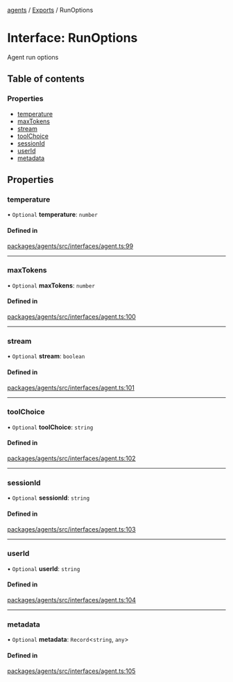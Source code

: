 <!-- 
 ⚠️  AUTO-GENERATED FILE - DO NOT EDIT MANUALLY
 This file is automatically generated by scripts/docs-generator.js
 To make changes, edit the source TypeScript files or update the generator script
-->

[agents](../../) / [Exports](../modules) / RunOptions

# Interface: RunOptions

Agent run options

## Table of contents

### Properties

- [temperature](RunOptions#temperature)
- [maxTokens](RunOptions#maxtokens)
- [stream](RunOptions#stream)
- [toolChoice](RunOptions#toolchoice)
- [sessionId](RunOptions#sessionid)
- [userId](RunOptions#userid)
- [metadata](RunOptions#metadata)

## Properties

### temperature

• `Optional` **temperature**: `number`

#### Defined in

[packages/agents/src/interfaces/agent.ts:99](https://github.com/woojubb/robota/blob/1b62bb02b890c71ae884378577a1521b0f8628be/packages/agents/src/interfaces/agent.ts#L99)

___

### maxTokens

• `Optional` **maxTokens**: `number`

#### Defined in

[packages/agents/src/interfaces/agent.ts:100](https://github.com/woojubb/robota/blob/1b62bb02b890c71ae884378577a1521b0f8628be/packages/agents/src/interfaces/agent.ts#L100)

___

### stream

• `Optional` **stream**: `boolean`

#### Defined in

[packages/agents/src/interfaces/agent.ts:101](https://github.com/woojubb/robota/blob/1b62bb02b890c71ae884378577a1521b0f8628be/packages/agents/src/interfaces/agent.ts#L101)

___

### toolChoice

• `Optional` **toolChoice**: `string`

#### Defined in

[packages/agents/src/interfaces/agent.ts:102](https://github.com/woojubb/robota/blob/1b62bb02b890c71ae884378577a1521b0f8628be/packages/agents/src/interfaces/agent.ts#L102)

___

### sessionId

• `Optional` **sessionId**: `string`

#### Defined in

[packages/agents/src/interfaces/agent.ts:103](https://github.com/woojubb/robota/blob/1b62bb02b890c71ae884378577a1521b0f8628be/packages/agents/src/interfaces/agent.ts#L103)

___

### userId

• `Optional` **userId**: `string`

#### Defined in

[packages/agents/src/interfaces/agent.ts:104](https://github.com/woojubb/robota/blob/1b62bb02b890c71ae884378577a1521b0f8628be/packages/agents/src/interfaces/agent.ts#L104)

___

### metadata

• `Optional` **metadata**: `Record`\<`string`, `any`\>

#### Defined in

[packages/agents/src/interfaces/agent.ts:105](https://github.com/woojubb/robota/blob/1b62bb02b890c71ae884378577a1521b0f8628be/packages/agents/src/interfaces/agent.ts#L105)
